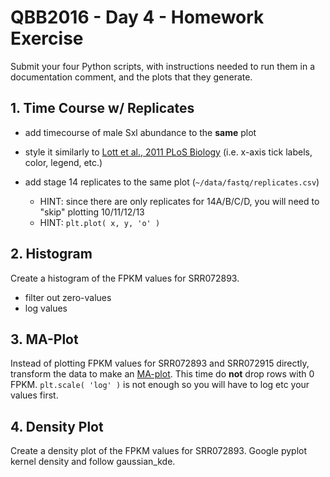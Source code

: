 # QBB2016 - Day 4 - Homework Exercise

Submit your four Python scripts, with instructions needed to run them in a documentation comment, and the plots that they generate.

## 1. Time Course w/ Replicates

* add timecourse of male Sxl abundance to the **same** plot
* style it similarly to [Lott et al., 2011 PLoS Biology](http://www.ncbi.nlm.nih.gov/pubmed/21346796) (i.e. x-axis tick labels, color, legend, etc.)
* add stage 14 replicates to the same plot (```~/data/fastq/replicates.csv```)

  * HINT: since there are only replicates for 14A/B/C/D, you will need to "skip" plotting 10/11/12/13
  * HINT: ```plt.plot( x, y, 'o' )```

## 2. Histogram

Create a histogram of the FPKM values for SRR072893.

* filter out zero-values
* log values 

## 3. MA-Plot

Instead of plotting FPKM values for SRR072893 and SRR072915 directly, transform the data to make an [MA-plot](https://en.wikipedia.org/wiki/MA_plot).  This time do **not** drop rows with 0 FPKM.  ```plt.scale( 'log' )``` is not enough so you will have to log etc your values first.

## 4. Density Plot

Create a density plot of the FPKM values for SRR072893.  Google pyplot kernel density and follow gaussian_kde.

